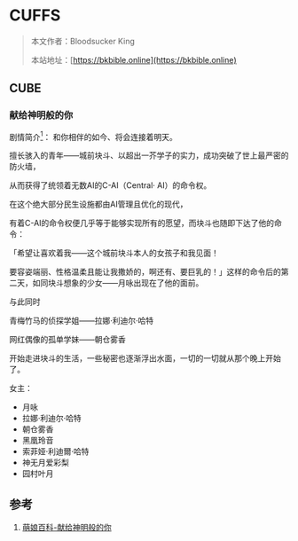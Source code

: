 # CUFFS

> 本文作者：Bloodsucker King
>
> 本站地址：[https://bkbible.online](https://bkbible.online)

## CUBE
### 献给神明般的你
剧情简介[<sup>1</sup>](#refer-anchor-1)：
和你相伴的如今、将会连接着明天。

擅长骇入的青年——城前块斗、以超出一芥学子的实力，成功突破了世上最严密的防火墙，

从而获得了统领着无数AI的C-AI（Central· AI）的命令权。

在这个绝大部分民生设施都由AI管理且优化的现代，

有着C-AI的命令权便几乎等于能够实现所有的愿望，而块斗也随即下达了他的命令：

「希望让喜欢着我——这个城前块斗本人的女孩子和我见面！

要容姿端丽、性格温柔且能让我撒娇的，啊还有、要巨乳的！」这样的命令后的第二天，如同块斗想象的少女——月咏出现在了他的面前。

与此同时

青梅竹马的侦探学姐——拉娜·利迪尔·哈特

网红偶像的孤单学妹——朝仓雾香

开始走进块斗的生活，一些秘密也逐渐浮出水面，一切的一切就从那个晚上开始了。

女主：
- 月咏
- 拉娜·利迪尔·哈特
- 朝仓雾香
- 黑凰玲音
- 索菲娅·利迪爾·哈特
- 神无月爱彩梨
- 园村叶月

## 参考
<a id="refer-anchor-1"></a>
1. [萌娘百科-献给神明般的你](https://zh.moegirl.tw/%E7%8C%AE%E7%BB%99%E7%A5%9E%E6%98%8E%E8%88%AC%E7%9A%84%E4%BD%A0)
